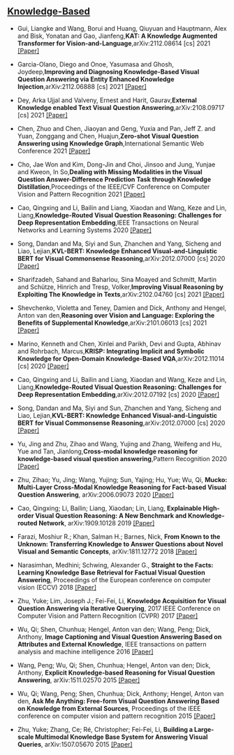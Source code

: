 ## [Knowledge-Based](../README.md)
- Gui, Liangke and Wang, Borui and Huang, Qiuyuan and Hauptmann, Alex and Bisk, Yonatan and Gao, Jianfeng,**KAT: A Knowledge Augmented Transformer for Vision-and-Language**,arXiv:2112.08614 [cs] 2021 [[Paper]](http://arxiv.org/abs/2112.08614)

- Garcia-Olano, Diego and Onoe, Yasumasa and Ghosh, Joydeep,**Improving and Diagnosing Knowledge-Based Visual Question Answering via 
Entity Enhanced Knowledge Injection**,arXiv:2112.06888 [cs] 2021 [[Paper]](http://arxiv.org/abs/2112.06888)


- Dey, Arka Ujjal and Valveny, Ernest and Harit, Gaurav,**External Knowledge enabled Text Visual Question Answering**,arXiv:2108.09717 [cs] 2021 [[Paper]](http://arxiv.org/abs/2108.09717)

- Chen, Zhuo and Chen, Jiaoyan and Geng, Yuxia and Pan, Jeff Z. and Yuan, Zonggang and Chen, Huajun,**Zero-shot Visual Question Answering using Knowledge Graph**,International Semantic Web Conference 2021 [[Paper]](http://arxiv.org/abs/2107.05348) 


- Cho, Jae Won and Kim, Dong-Jin and Choi, Jinsoo and Jung, Yunjae and Kweon, In So,**Dealing with Missing Modalities in the Visual Question Answer-Difference Prediction Task through Knowledge Distillation**,Proceedings of the IEEE/CVF Conference on Computer Vision and Pattern Recognition 2021 [[Paper]](http://arxiv.org/abs/2104.05965)

- Cao, Qingxing and Li, Bailin and Liang, Xiaodan and Wang, Keze and Lin, Liang,**Knowledge-Routed Visual Question Reasoning: 
Challenges for Deep Representation Embedding**,IEEE Transactions on Neural Networks and Learning Systems 2020 [[Paper]](http://arxiv.org/abs/2012.07192)

- Song, Dandan and Ma, Siyi and Sun, Zhanchen and Yang, Sicheng and Liao, Lejian,**KVL-BERT: Knowledge Enhanced Visual-and-Linguistic BERT for Visual Commonsense Reasoning**,arXiv:2012.07000 [cs] 2020 [[Paper]](http://arxiv.org/abs/2012.07000)

- Sharifzadeh, Sahand and Baharlou, Sina Moayed and Schmitt, Martin and Schütze, Hinrich and Tresp, Volker,**Improving Visual Reasoning by Exploiting The Knowledge in Texts**,arXiv:2102.04760 [cs] 2021 [[Paper]](http://arxiv.org/abs/2102.04760)

- Shevchenko, Violetta and Teney, Damien and Dick, Anthony and Hengel, Anton van den,**Reasoning over Vision and Language: Exploring the Benefits of Supplemental Knowledge**,arXiv:2101.06013 [cs] 2021 [[Paper]](http://arxiv.org/abs/2101.06013)

- Marino, Kenneth and Chen, Xinlei and Parikh, Devi and Gupta, Abhinav and Rohrbach, Marcus,**KRISP: Integrating Implicit and Symbolic Knowledge for Open-Domain Knowledge-Based VQA**,arXiv:2012.11014 [cs] 2020 [[Paper]](http://arxiv.org/abs/2012.11014)

- Cao, Qingxing and Li, Bailin and Liang, Xiaodan and Wang, Keze and Lin, Liang,**Knowledge-Routed Visual Question Reasoning: Challenges for Deep Representation Embedding**,arXiv:2012.07192 [cs] 2020 [[Paper]](http://arxiv.org/abs/2012.07192)

- Song, Dandan and Ma, Siyi and Sun, Zhanchen and Yang, Sicheng and Liao, Lejian,**KVL-BERT: Knowledge Enhanced Visual-and-Linguistic BERT for Visual Commonsense Reasoning**,arXiv:2012.07000 [cs] 2020 [[Paper]](http://arxiv.org/abs/2012.07000)

- Yu, Jing and Zhu, Zihao and Wang, Yujing and Zhang, Weifeng and Hu, Yue and Tan, Jianlong,**Cross-modal knowledge reasoning for knowledge-based visual question answering**,Pattern Recognition 2020 [[Paper]](http://arxiv.org/abs/2008.12520)

- Zhu, Zihao; Yu, Jing; Wang, Yujing; Sun, Yajing; Hu, Yue; Wu, Qi, **Mucko: Multi-Layer Cross-Modal Knowledge Reasoning for Fact-based Visual Question Answering**, arXiv:2006.09073   2020   [[Paper]](http://arxiv.org/abs/2006.09073)

- Cao, Qingxing; Li, Bailin; Liang, Xiaodan; Lin, Liang, **Explainable High-order Visual Question Reasoning: A New Benchmark and Knowledge-routed Network**, arXiv:1909.10128 2019   [[Paper]](https://arxiv.org/abs/1909.10128v1)

- Farazi, Moshiur R.; Khan, Salman H.; Barnes, Nick, **From Known to the Unknown: Transferring Knowledge to Answer Questions about Novel Visual and Semantic Concepts**, arXiv:1811.12772   2018   [[Paper]](http://arxiv.org/abs/1811.12772)

- Narasimhan, Medhini; Schwing, Alexander G., **Straight to the Facts: Learning Knowledge Base Retrieval for Factual Visual Question Answering**, Proceedings of the European conference on computer vision (ECCV) 2018   [[Paper]](http://arxiv.org/abs/1809.01124)


- Zhu, Yuke; Lim, Joseph J.; Fei-Fei, Li, **Knowledge Acquisition for Visual Question Answering via Iterative Querying**, 2017 IEEE Conference on Computer Vision and Pattern Recognition (CVPR) 2017   [[Paper]](http://ieeexplore.ieee.org/document/8100134/)

- Wu, Qi; Shen, Chunhua; Hengel, Anton van den; Wang, Peng; Dick, Anthony, **Image Captioning and Visual Question Answering Based on Attributes and External Knowledge**, IEEE transactions on pattern analysis and machine intelligence 2016   [[Paper]](http://arxiv.org/abs/1603.02814)

- Wang, Peng; Wu, Qi; Shen, Chunhua; Hengel, Anton van den; Dick, Anthony, **Explicit Knowledge-based Reasoning for Visual Question Answering**, arXiv:1511.02570   2015   [[Paper]](http://arxiv.org/abs/1511.02570)

- Wu, Qi; Wang, Peng; Shen, Chunhua; Dick, Anthony; Hengel, Anton van den, **Ask Me Anything: Free-form Visual Question Answering Based on Knowledge from External Sources**, Proceedings of the IEEE conference on computer vision and pattern recognition 2015   [[Paper]](http://arxiv.org/abs/1511.06973)

- Zhu, Yuke; Zhang, Ce; Ré, Christopher; Fei-Fei, Li, **Building a Large-scale Multimodal Knowledge Base System for Answering Visual Queries**, arXiv:1507.05670   2015   [[Paper]](http://arxiv.org/abs/1507.05670)
